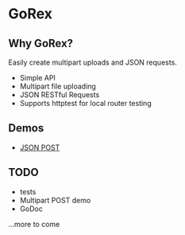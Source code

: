 # GoRex

## Why GoRex?

Easily create multipart uploads and JSON requests.

* Simple API
* Multipart file uploading
* JSON RESTful Requests
* Supports httptest for local router testing

## Demos
* [JSON POST](https://github.com/bevanhunt/gorex-json-demo)

## TODO
- tests
- Multipart POST demo
- GoDoc

...more to come


